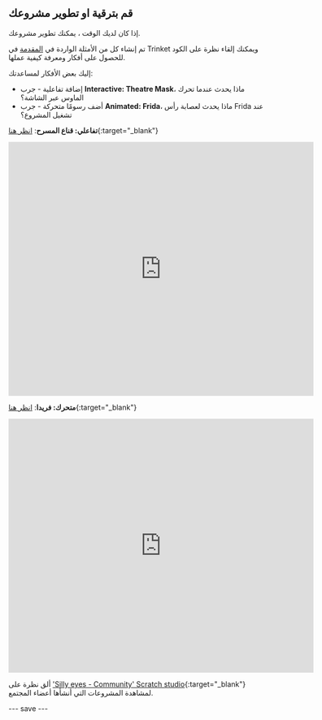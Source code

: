 ## قم بترقية او تطوير مشروعك

إذا كان لديك الوقت ، يمكنك تطوير مشروعك.

تم إنشاء كل من الأمثلة الواردة في [المقدمة](.) في Trinket ويمكنك إلقاء نظرة على الكود للحصول على أفكار ومعرفة كيفية عملها.

إليك بعض الأفكار لمساعدتك:
- إضافة تفاعلية - جرب **Interactive: Theatre Mask**، ماذا يحدث عندما تحرك الماوس عبر الشاشة؟
- أضف رسومًا متحركة - جرب **Animated: Frida**، ماذا يحدث لعصابة رأس Frida عند تشغيل المشروع؟

**تفاعلي: قناع المسرح**: [انظر هنا](https://trinket.io/python/b696d66e7d){:target="_blank"}
<div class="trinket">
  <iframe src="https://trinket.io/embed/python/b696d66e7d?outputOnly=true&start=result" width="600" height="500" frameborder="0" marginwidth="0" marginheight="0" allowfullscreen>
  </iframe>
</div>

**متحرك: فريدا**: [انظر هنا](https://trinket.io/python/1ee3504148){:target="_blank"}
<div class="trinket">
  <iframe src="https://trinket.io/embed/python/1ee3504148?outputOnly=true&start=result" width="600" height="500" frameborder="0" marginwidth="0" marginheight="0" allowfullscreen>
  </iframe>
</div>

ألق نظرة على ['Silly eyes - Community' Scratch studio](https://wke.lt/w/s/8sVH4f){:target="_blank"} لمشاهدة المشروعات التي أنشأها أعضاء المجتمع.

--- save ---
